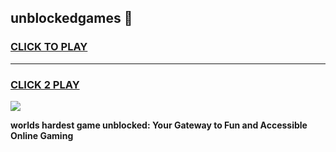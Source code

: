 
## unblockedgames 👋
<h3>
<a href="https://premium.freeplayer.one?title=unblockedgames&ref=14F">CLICK TO PLAY</a></h3>
<hr>

<h3>
<a href="https://premium.freeplayer.one?title=unblockedgames&ref=14F">CLICK 2 PLAY</a>
  
</h3>

<a href="https://premium.freeplayer.one?title=unblockedgames&ref=12F/"><img src="https://clearcache.store/games.png"></a>


**worlds hardest game unblocked: Your Gateway to Fun and Accessible Online Gaming**
